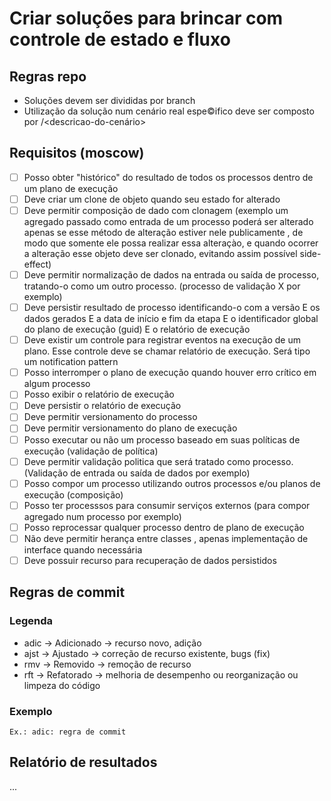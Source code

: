 # Criar soluções para brincar com controle de estado e fluxo 

## Regras repo

- Soluções devem ser divididas por branch
- Utilização da solução num cenário real espe©ifico deve ser composto por <nome-da-branch-da-solucao>/<descricao-do-cenário>

## Requisitos (moscow)

- [ ] Posso obter "histórico" do resultado de todos os processos dentro de um plano de execução
- [ ] Deve criar um clone de objeto quando seu estado for alterado
- [ ] Deve permitir composição de dado com clonagem (exemplo um agregado passado como entrada de um processo poderá ser alterado apenas se esse método de alteração estiver nele publicamente , de modo que somente ele possa realizar essa alteraçào, e quando ocorrer a alteração esse objeto deve ser clonado, evitando assim possível side-effect)
- [ ] Deve permitir normalização de dados na entrada ou saída de processo, tratando-o como um outro processo. (processo de validação X por exemplo)
- [ ] Deve persistir resultado de processo identificando-o com a versão E os dados gerados E a data de início e fim da etapa E o identificador global do plano de execução (guid) E o relatório de execução
- [ ] Deve existir um controle para registrar eventos na execução de um plano. Esse controle deve se chamar relatório de execução. Será tipo um notification pattern
- [ ] Posso interromper o plano de execução quando houver erro crítico em algum processo
- [ ] Posso exibir o relatório de execução 
- [ ] Deve persistir o relatório de execução 
- [ ] Deve permitir versionamento do processo
- [ ] Deve permitir versionamento do plano de execução
- [ ] Posso executar ou não um processo baseado em suas políticas de execução (validação de política)
- [ ] Deve permitir validação politica que será tratado como processo. (Validação de entrada ou saída de dados por exemplo)
- [ ] Posso compor um processo utilizando outros processos e/ou planos de execução (composição)
- [ ] Posso ter processsos para consumir serviços externos (para compor agregado num processo por exemplo)
- [ ] Posso reprocessar qualquer processo dentro de plano de execução 
- [ ] Não deve permitir herança entre classes , apenas implementação de interface quando necessária
- [ ] Deve possuir recurso para recuperação de dados persistidos

## Regras de commit

### Legenda

- adic -> Adicionado -> recurso novo, adição
- ajst -> Ajustado -> correção de recurso existente, bugs (fix)
- rmv -> Removido -> remoção de recurso
- rft -> Refatorado -> melhoria de desempenho ou reorganização ou limpeza do código 

### Exemplo

`Ex.: adic: regra de commit`

## Relatório de resultados

...
